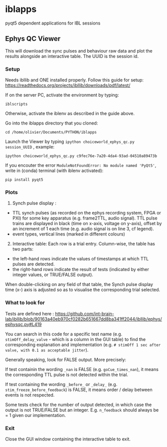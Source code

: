 # iblapps
pyqt5 dependent applications for IBL sessions

## Ephys QC Viewer
This will download the sync pulses and behaviour raw data and plot the results alongside
an interactive table.
The UUID is the session id. 

### Setup
Needs ibllib and ONE installed properly. Follow this guide for setup: https://readthedocs.org/projects/ibllib/downloads/pdf/latest/ 

If on the server PC, activate the environment by typing:
```
iblscripts
```
Otherwise, activate the iblenv as described in the guide above.

Go into the iblapps directory that you cloned:
```
cd /home/olivier/Documents/PYTHON/iblapps
```
Launch the Viewer by typing `ipython choiceworld_ephys_qc.py session_UUID` , example:
```
ipython choiceworld_ephys_qc.py c9fec76e-7a20-4da4-93ad-04510a89473b
```

If you encouter the error `ModuleNotFoundError: No module named 'PyQt5'`, write in (conda) terminal (with iblenv activated):
```
pip install pyqt5
```

### Plots
1) Synch pulse display :
- TTL synch pulses (as recorded on the ephys recording system, FPGA or PXI) for some key apparatus (e.g. frame2TTL, audio signal). TTL pulse trains are displayed in black (time on x-axis, voltage on y-axis), offset by an increment of 1 each time (e.g. audio signal is on line 3, cf legend).
- event types, vertical lines (marked in different colours)

2) Interactive table:
Each row is a trial entry.
Column-wise, the table has two parts: 
- the left-hand rows indicate the values of timestamps at which TTL pulses are detected.
- the right-hand rows indicate the result of tests (indicated by either integer values, or TRUE/FALSE output).

When double-clicking on any field of that table, the Synch pulse display time (x-) axis is adjusted so as to visualise the corresponding trial selected.

### What to look for
Tests are defined here : https://github.com/int-brain-lab/ibllib/blob/90163a40eb970cf0282b651667dd8ba341ff2044/ibllib/ephys/ephysqc.py#L419

You can search in this code for a specific test name (e.g. `stimOff_delay_valve` - which is a column in the GUI table) to find the corresponding explanation and implementation (e.g. `# stimOff 1 sec after valve, with 0.1 as acceptable jitter`).

Generally speaking, look for FALSE output. More precisely:

If test containin the wording `_nan` is FALSE (e.g. `goCue_times_nan`), it means the corresponding TTL pulse is not detected within the trial.

If test containing the wording `_before_` or `_delay_` (e.g. `stim_freeze_before_feedback`) is FALSE, it means order / delay between events is not respected.

Some tests check for the number of output detected, in which case the output is not TRUE/FALSE but an integer. E.g. `n_feedback` should always be = 1 given our implementation. 

### Exit
Close the GUI window containing the interactive table to exit.
